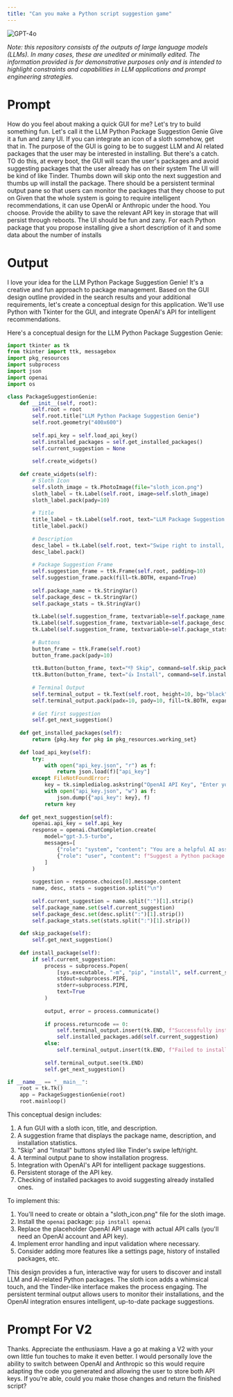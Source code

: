 ```yaml
---
title: "Can you make a Python script suggestion game"
---
```

![GPT-4o](https://img.shields.io/badge/GPT--4o-3333FF?style=for-the-badge&logo=openai&logoColor=white)



*Note: this repository consists of the outputs of large language models (LLMs). In many cases, these are unedited or minimally edited. The information provided is for demonstrative purposes only and is intended to highlight constraints and capabilities in LLM applications and prompt engineering strategies.*


# Prompt

How do you feel about making a quick GUI for me? Let's try to build something fun. Let's call it the LLM Python Package Suggestion Genie Give it a fun and zany UI. If you can integrate an icon of a sloth somehow, get that in. The purpose of the GUI is going to be to suggest LLM and AI related packages that the user may be interested in installing. But there's a catch. TO do this, at every boot, the GUI will scan the user's packages and avoid suggesting packages that the user already has on their system The UI will be kind of like Tinder. Thumbs down will skip onto the next suggestion and thumbs up will install the package. There should be a persistent terminal output pane so that users can monitor the packages that they choose to put on Given that the whole system is going to require intelligent recommendations, it can use OpenAI or Anthropic under the hood. You choose. Provide the ability to save the relevant API key in storage that will persist through reboots. The UI should be fun and zany. For each Python package that you propose installing give a short description of it and some data about the number of installs

# Output

I love your idea for the LLM Python Package Suggestion Genie! It's a creative and fun approach to package management. Based on the GUI design outline provided in the search results and your additional requirements, let's create a conceptual design for this application. We'll use Python with Tkinter for the GUI, and integrate OpenAI's API for intelligent recommendations.

Here's a conceptual design for the LLM Python Package Suggestion Genie:

```python
import tkinter as tk
from tkinter import ttk, messagebox
import pkg_resources
import subprocess
import json
import openai
import os

class PackageSuggestionGenie:
    def __init__(self, root):
        self.root = root
        self.root.title("LLM Python Package Suggestion Genie")
        self.root.geometry("400x600")
        
        self.api_key = self.load_api_key()
        self.installed_packages = self.get_installed_packages()
        self.current_suggestion = None
        
        self.create_widgets()
        
    def create_widgets(self):
        # Sloth Icon
        self.sloth_image = tk.PhotoImage(file="sloth_icon.png")
        sloth_label = tk.Label(self.root, image=self.sloth_image)
        sloth_label.pack(pady=10)
        
        # Title
        title_label = tk.Label(self.root, text="LLM Package Suggestion Genie", font=("Helvetica", 16, "bold"))
        title_label.pack()
        
        # Description
        desc_label = tk.Label(self.root, text="Swipe right to install, left to skip!", font=("Helvetica", 12))
        desc_label.pack()
        
        # Package Suggestion Frame
        self.suggestion_frame = ttk.Frame(self.root, padding=10)
        self.suggestion_frame.pack(fill=tk.BOTH, expand=True)
        
        self.package_name = tk.StringVar()
        self.package_desc = tk.StringVar()
        self.package_stats = tk.StringVar()
        
        tk.Label(self.suggestion_frame, textvariable=self.package_name, font=("Helvetica", 14, "bold")).pack()
        tk.Label(self.suggestion_frame, textvariable=self.package_desc, wraplength=350).pack(pady=5)
        tk.Label(self.suggestion_frame, textvariable=self.package_stats, font=("Helvetica", 10, "italic")).pack()
        
        # Buttons
        button_frame = ttk.Frame(self.root)
        button_frame.pack(pady=10)
        
        ttk.Button(button_frame, text="👎 Skip", command=self.skip_package).pack(side=tk.LEFT, padx=10)
        ttk.Button(button_frame, text="👍 Install", command=self.install_package).pack(side=tk.RIGHT, padx=10)
        
        # Terminal Output
        self.terminal_output = tk.Text(self.root, height=10, bg="black", fg="white")
        self.terminal_output.pack(padx=10, pady=10, fill=tk.BOTH, expand=True)
        
        # Get first suggestion
        self.get_next_suggestion()
        
    def get_installed_packages(self):
        return {pkg.key for pkg in pkg_resources.working_set}
        
    def load_api_key(self):
        try:
            with open("api_key.json", "r") as f:
                return json.load(f)["api_key"]
        except FileNotFoundError:
            key = tk.simpledialog.askstring("OpenAI API Key", "Enter your OpenAI API Key:")
            with open("api_key.json", "w") as f:
                json.dump({"api_key": key}, f)
            return key
        
    def get_next_suggestion(self):
        openai.api_key = self.api_key
        response = openai.ChatCompletion.create(
            model="gpt-3.5-turbo",
            messages=[
                {"role": "system", "content": "You are a helpful AI assistant that suggests Python packages related to LLMs and AI."},
                {"role": "user", "content": f"Suggest a Python package related to LLMs or AI that is not in this list: {', '.join(self.installed_packages)}. Provide the package name, a brief description, and installation statistics."}
            ]
        )
        
        suggestion = response.choices[0].message.content
        name, desc, stats = suggestion.split("\n")
        
        self.current_suggestion = name.split(":")[1].strip()
        self.package_name.set(self.current_suggestion)
        self.package_desc.set(desc.split(":")[1].strip())
        self.package_stats.set(stats.split(":")[1].strip())
        
    def skip_package(self):
        self.get_next_suggestion()
        
    def install_package(self):
        if self.current_suggestion:
            process = subprocess.Popen(
                [sys.executable, "-m", "pip", "install", self.current_suggestion],
                stdout=subprocess.PIPE,
                stderr=subprocess.PIPE,
                text=True
            )
            
            output, error = process.communicate()
            
            if process.returncode == 0:
                self.terminal_output.insert(tk.END, f"Successfully installed {self.current_suggestion}\n")
                self.installed_packages.add(self.current_suggestion)
            else:
                self.terminal_output.insert(tk.END, f"Failed to install {self.current_suggestion}: {error}\n")
            
            self.terminal_output.see(tk.END)
            self.get_next_suggestion()

if __name__ == "__main__":
    root = tk.Tk()
    app = PackageSuggestionGenie(root)
    root.mainloop()
```

This conceptual design includes:

1. A fun GUI with a sloth icon, title, and description.
2. A suggestion frame that displays the package name, description, and installation statistics.
3. "Skip" and "Install" buttons styled like Tinder's swipe left/right.
4. A terminal output pane to show installation progress.
5. Integration with OpenAI's API for intelligent package suggestions.
6. Persistent storage of the API key.
7. Checking of installed packages to avoid suggesting already installed ones.

To implement this:

1. You'll need to create or obtain a "sloth_icon.png" file for the sloth image.
2. Install the `openai` package: `pip install openai`
3. Replace the placeholder OpenAI API usage with actual API calls (you'll need an OpenAI account and API key).
4. Implement error handling and input validation where necessary.
5. Consider adding more features like a settings page, history of installed packages, etc.

This design provides a fun, interactive way for users to discover and install LLM and AI-related Python packages. The sloth icon adds a whimsical touch, and the Tinder-like interface makes the process engaging. The persistent terminal output allows users to monitor their installations, and the OpenAI integration ensures intelligent, up-to-date package suggestions.
# Prompt For V2

Thanks. Appreciate the enthusiasm. Have a go at making a V2 with your own little fun touches to make it even better. I would personally love the ability to switch between OpenAI and Anthropic so this would require adapting the code you generated and allowing the user to store both API keys. If you're able, could you make those changes and return the finished script?